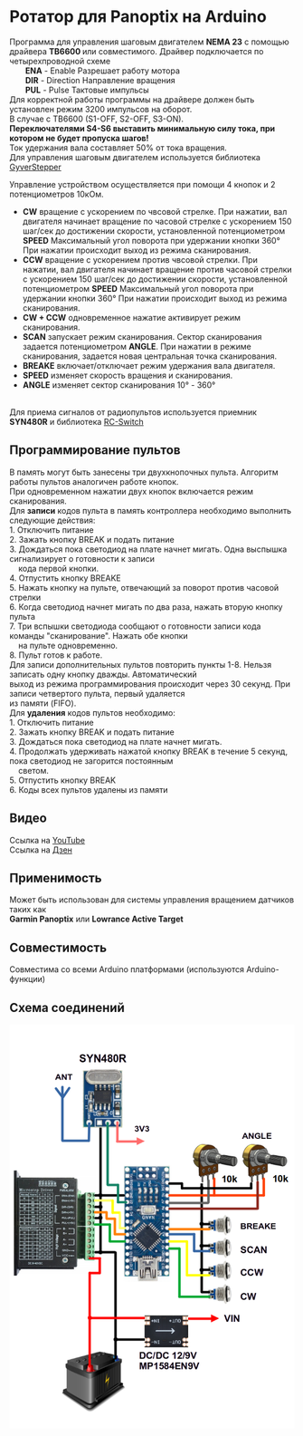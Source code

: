 # Ротатор для Panoptix на Arduino
Программа для управления шаговым двигателем <b>NEMA 23</b> с помощью драйвера <b>TB6600 </b> 
или совместимого. Драйвер подключается по четырехпроводной схеме  
&emsp;&emsp;__ENA__ - Enable Разрешает работу мотора  
&emsp;&emsp;__DIR__ - Direction Направление вращения  
&emsp;&emsp;__PUL__ - Pulse Тактовые импульсы  
Для корректной работы программы на драйвере должен быть установлен режим 3200 импульсов на оборот.<br>
В случае с TB6600 (S1-OFF, S2-OFF, S3-ON).  <br>
<b>Переключателями S4-S6 выставить минимальную силу тока, при котором не будет пропуска шагов!</b><br>
Ток удержания вала составляет 50% от тока вращения. <br>
Для управления шаговым двигателем используется библиотека [GyverStepper](https://github.com/GyverLibs/GyverStepper)

  Управление устройством осуществляется при помощи 4 кнопок и 2 потенциометров 10кОм.
- __CW__ вращение с ускорением по чвсовой стрелке. При нажатии, вал двигателя
начинает вращение по часовой стрелке с ускорением 150 шаг/сек до достижении
скорости, установленной потенциометром __SPEED__ Максимальный угол поворота
при удержании кнопки 360&deg; При нажатии происходит выход из режима сканирования.
- __CCW__ вращение с ускорением против чвсовой стрелки. При нажатии, вал двигателя
начинает вращение против часовой стрелки с ускорением 150 шаг/сек до достижении
скорости, установленной потенциометром __SPEED__ Максимальный угол поворота
при удержании кнопки 360&deg; При нажатии происходит выход из режима сканирования.
- __CW + CCW__ одновременное нажатие активирует режим сканирования.
- __SCAN__ запускает режим сканирования. Сектор сканирования задается
потенциометром __ANGLE__. При нажатии в режиме сканирования, задается
новая центральная точка сканирования. 
- __BREAKE__ включает/отключает режим удержания вала двигателя.
- __SPEED__ изменяет скорость вращения и сканирования.
- __ANGLE__ изменяет сектор сканирования 10&deg; - 360&deg;<br>
<br>
Для приема сигналов от радиопультов используется приемник <b>SYN480R</b> и библиотека <a href="https://github.com/sui77/rc-switch/tree/master">RC-Switch</a> <br>
<h2>Программирование пультов</h2>
В память могут быть занесены три двухкнопочных пульта. Алгоритм работы пультов аналогичен работе кнопок.<br>
При одновременном нажатии двух кнопок включается режим сканирования.<br>
Для <b>записи</b> кодов пульта в память контроллера необходимо выполнить следующие действия:<br>
1. Отключить питание <br>
2. Зажать кнопку BREAK и подать питание<br>
3. Дождаться пока светодиод на плате начнет мигать. Одна выспышка сигнализирует о готовности к записи<br>
&nbsp &nbsp кода первой кнопки.<br>
4. Отпустить кнопку BREAKE<br>
5. Нажать кнопку на пульте, отвечающий за поворот против часовой стрелки<br>
6. Когда светодиод начнет мигать по два раза, нажать вторую кнопку пульта<br>
7. Три вспышки светодиода сообщают о готовности записи кода команды "сканирование". Нажать обе кнопки<br>
&nbsp &nbsp на пульте одновременно.<br>
8. Пульт готов к работе.<br>
Для записи дополнительных пультов повторить пункты 1-8. Нельзя записать одну кнопку дважды. Автоматический<br>
выход из режима программирования происходит через 30 секунд. При записи четвертого пульта, первый удаляется<br>
из памяти (FIFO).<br>
Для <b>удаления</b> кодов пультов необходимо:<br>
1. Отключить питание <br>
2. Зажать кнопку BREAK и подать питание<br>
3. Дождаться пока светодиод на плате начнет мигать.<br>
4. Продолжать удерживать нажатой кнопку BREAK в течение 5 секунд, пока светодиод не загорится постоянным <br>
&nbsp &nbsp светом.<br>
5. Отпустить кнопку BREAK <br>
6. Коды всех пультов удалены из памяти <br>

<h2>Видео</h2>
Ссылка на <a href="https://youtu.be/_9E2vSRK5No">YouTube</a> <br>
Ссылка на <a href="https://dzen.ru/video/watch/66b5f1579cfcc32754c732f5">Дзен</a> <br>

<h2>Применимость</h2>
Может быть использован для системы управления вращением датчиков таких как<br>
<B>Garmin Panoptix</B> или <B>Lowrance Active Target</B>  
 
<h2>Совместимость</h2>
Совместима со всеми Arduino платформами (используются Arduino-функции)  
<h2>Схема соединений</h2>  
  
![alt text](https://github.com/BalandinSV/ABPM8-firmware/blob/main/Wiring%20diagram%20RF.png)
